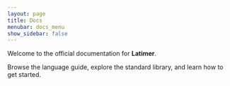 ```yaml
---
layout: page
title: Docs
menubar: docs_menu
show_sidebar: false
---
```


Welcome to the official documentation for **Latimer**.

Browse the language guide, explore the standard library, and learn how to get started.